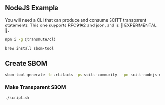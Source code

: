 
## NodeJS Example

You will need a CLI that can produce and consume SCITT transparent statements.
This one supports RFC9162 and json, and is 🚧 EXPERIMENTAL 🚧.

```sh
npm i -g @transmute/cli
```

```sh
brew install sbom-tool
```

## Create SBOM

```sh
sbom-tool generate -b artifacts -ps scitt-community  -pn scitt-nodejs-example -pv 0.0.0

```

### Make Transparent SBOM


```sh
./script.sh
```

